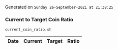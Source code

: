 Generated on `Sunday 26-September-2021 at 21:38:25`

### Current to Target Coin Ratio
`current_coin_ratio.sh`

Date|Current|Target|Ratio
---|---|---|---
